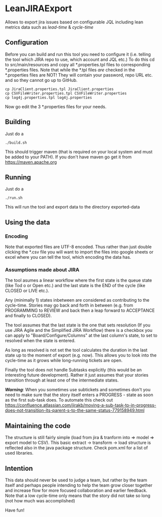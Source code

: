 # LeanJIRAExport

Allows to export jira issues based on configurable JQL including lean metrics data such as _lead-time_ &amp; _cycle-time_

## Configuration

Before you can build and run this tool you need to configure it (i.e. telling the tool which JIRA repo to use, which account and JQL etc.) 
To do this cd to src/main/resources and copy all *.properties.tpl files to corresponding *.properties files.
Note that while the *.tpl files _are_ checked in the *.properties files are NOT! They will contain your password, repo URL etc. and so they cannot go up to GitHub. 

```shell
cp JiraClient.properties.tpl JiraClient.properties
cp CSVFileWriter.properties.tpl CSVFileWriter.properties
cp log4j.properties.tpl log4j.properties
```

Now go edit the 3 *.properties files for your needs.

## Building

Just do a 
```shell
./build.sh
```

This should trigger maven (that is required on your local system and must be added to your PATH).
If you don't have maven go get it from https://maven.apache.org

## Running

Just do a 
```shell
./run.sh
```

This will run the tool and export data to the directory exported-data

## Using the data

### Encoding
Note that exported files are UTF-8 encoded. Thus rather than just double clicking the *.csv file you will want to
import the files into google sheets or excel where you can tell the tool, which encoding the data has.

### Assumptions made about JIRA
The tool asumes a linear workflow where the first state is the queue state (like Tod o or Open etc.) and the last state is the END of the cycle (like CLOSED or LIVE etc.).

Any (minimally 1) states inbetween are considered as contributing to the cycle-time. Stories may go back and forth in between (e.g. from PROGRAMMING to REVIEW and back then a leap forward to ACCEPTANCE and finally to CLOSED). 

The tool assumes that the last state is the one that sets resolution (If you use JIRA Agile and the Simplified JIRA Workflow) there is a checkbox you can apply to "Board/Configure/Columns" at the last column's state, to set to resolved when the state is entered. 

As long as resolved is not set the tool calculates the duration in the last state up to the moment of export (e.g. now). This allows you to look into the cycle-time as it grows while long-running tickets are open. 

Finally the tool does not handle Subtasks explicitly (this would be an interesting future development). 
Rather it just assumes that your stories transition through at least one of the intermediate states. 

**_Warning_**: When you sometimes use subtickets and sometimes don't you need to make sure that the story itself enters a PROGRESS - state as soon as the first sub-task does. To automate this check out https://confluence.atlassian.com/jirakb/moving-a-sub-task-to-in-progress-does-not-transition-its-parent-s-to-the-same-status-779158949.html

## Maintaining the code
The structure is still fairly simple (load from jira & tranform into => model => export model to CSV). This basic extract -> transform -> load structure is reflected also in the java package structure. 
Check pom.xml for a list of used libraries. 


## Intention

This data should never be used to judge a team, but rather by the team itself and perhaps people intending to help the team
grow closer together and increase flow for more focused collaboration and earlier feedback.
Note that a low cycle-time only means that the story did not take so long (not how much was accomplished)

Have fun! 
